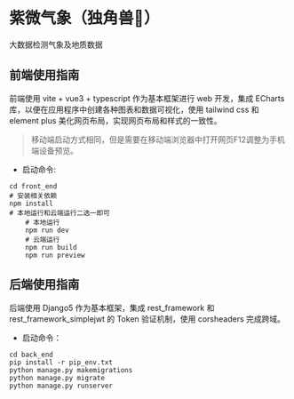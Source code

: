 # 紫微气象（独角兽🦄）

大数据检测气象及地质数据

## 前端使用指南

前端使用 vite + vue3 + typescript 作为基本框架进行 web 开发，集成 ECharts 库，以便在应用程序中创建各种图表和数据可视化，使用 tailwind css 和 element plus 美化网页布局，实现网页布局和样式的一致性。

> 移动端启动方式相同，但是需要在移动端浏览器中打开网页F12调整为手机端设备预览。

- 启动命令:

```shell
cd front_end
# 安装相关依赖
npm install 
# 本地运行和云端运行二选一即可
    # 本地运行
    npm run dev
    # 云端运行
    npm run build
    npm run preview
```

## 后端使用指南

后端使用 Django5 作为基本框架，集成 rest_framework 和 rest_framework_simplejwt 的 Token 验证机制，使用 corsheaders 完成跨域。


- 启动命令：

```shell
cd back_end
pip install -r pip_env.txt
python manage.py makemigrations
python manage.py migrate
python manage.py runserver
```

